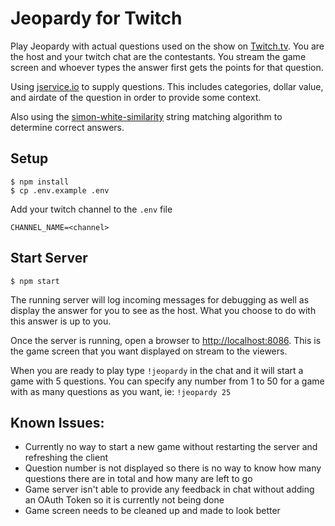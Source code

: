 # Jeopardy for Twitch

Play Jeopardy with actual questions used on the show on [Twitch.tv](https://twitch.tv/). You are the host and your twitch chat are the contestants. You stream the game screen and whoever types the answer first gets the points for that question. 


Using [jservice.io](http://jservice.io/) to supply questions. This includes categories, dollar value, and airdate of the question in order to provide some context.

Also using the [simon-white-similarity](https://www.npmjs.com/package/simon-white-similarity) string matching algorithm to determine correct answers.

## Setup
```
$ npm install
$ cp .env.example .env
```

Add your twitch channel to the `.env` file

```
CHANNEL_NAME=<channel>
```

## Start Server
```
$ npm start
```
The running server will log incoming messages for debugging as well as display the answer for you to see as the host. What you choose to do with this answer is up to you.

Once the server is running, open a browser to [http://localhost:8086](http://localhost:8086). This is the game screen that you want displayed on stream to the viewers.

When you are ready to play type `!jeopardy` in the chat and it will start a game with 5 questions. You can specify any number from 1 to 50 for a game with as many questions as you want, ie: `!jeopardy 25`

## Known Issues:
* Currently no way to start a new game without restarting the server and refreshing the client
* Question number is not displayed so there is no way to know how many questions there are in total and how many are left to go
* Game server isn't able to provide any feedback in chat without adding an OAuth Token so it is currently not being done
* Game screen needs to be cleaned up and made to look better